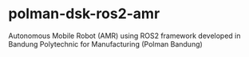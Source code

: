 # polman-dsk-ros2-amr
Autonomous Mobile Robot (AMR) using ROS2 framework developed in Bandung Polytechnic for Manufacturing (Polman Bandung)
